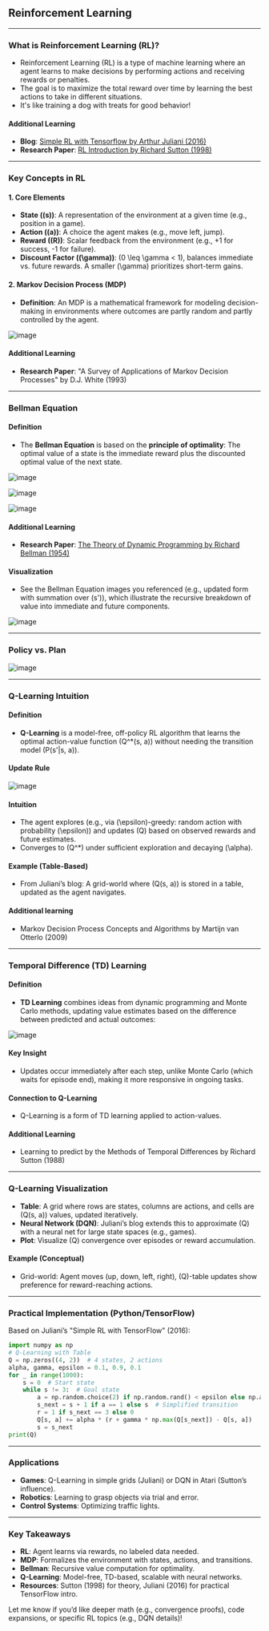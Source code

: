 ## Reinforcement Learning

---

### **What is Reinforcement Learning (RL)?**
  - Reinforcement Learning (RL) is a type of machine learning where an agent learns to make decisions by performing actions and receiving rewards or penalties.
  - The goal is to maximize the total reward over time by learning the best actions to take in different situations.
  - It's like training a dog with treats for good behavior!
  
#### **Additional Learning**
  - **Blog**: [Simple RL with Tensorflow by Arthur Juliani (2016)](https://awjuliani.medium.com/simple-reinforcement-learning-with-tensorflow-part-0-q-learning-with-tables-and-neural-networks-d195264329d0)
  - **Research Paper**: [RL Introduction by Richard Sutton (1998)](https://web.stanford.edu/class/psych209/Readings/SuttonBartoIPRLBook2ndEd.pdf)

---

### **Key Concepts in RL**
#### **1. Core Elements**
- **State (\(s\))**: A representation of the environment at a given time (e.g., position in a game).
- **Action (\(a\))**: A choice the agent makes (e.g., move left, jump).
- **Reward (\(R\))**: Scalar feedback from the environment (e.g., +1 for success, -1 for failure).
- **Discount Factor (\(\gamma\))**: \(0 \leq \gamma < 1\), balances immediate vs. future rewards. A smaller \(\gamma\) prioritizes short-term gains.

#### **2. Markov Decision Process (MDP)**
- **Definition**: An MDP is a mathematical framework for modeling decision-making in environments where outcomes are partly random and partly controlled by the agent.

![image](https://github.com/user-attachments/assets/d1810454-15f6-494b-a7cb-84baa7c4ac48)

#### **Additional Learning**
- **Research Paper**: "A Survey of Applications of Markov Decision Processes" by D.J. White (1993) 
---

### **Bellman Equation**
#### **Definition**
- The **Bellman Equation** is based on the **principle of optimality**: The optimal value of a state is the immediate reward plus the discounted optimal value of the next state.
  
![image](https://github.com/user-attachments/assets/84e007d8-8d79-4b8d-a7a5-e8aa657794f5)

![image](https://github.com/user-attachments/assets/28ad7903-314c-43ac-b104-845177034d1f)

![image](https://github.com/user-attachments/assets/eae2eb56-98d0-4c2a-aaea-1aa2fdd37aa4)


#### **Additional Learning**
- **Research Paper**: [The Theory of Dynamic Programming by Richard Bellman (1954)](https://web.stanford.edu/class/psych209/Readings/SuttonBartoIPRLBook2ndEd.pdf) 

#### **Visualization**
- See the Bellman Equation images you referenced (e.g., updated form with summation over \(s'\)), which illustrate the recursive breakdown of value into immediate and future components.

![image](https://github.com/user-attachments/assets/77029202-669d-4f01-80ad-79d79989990d)

---

### **Policy vs. Plan**

![image](https://github.com/user-attachments/assets/966b455f-c10a-41c5-a6ef-f315fb71a856)

---

### **Q-Learning Intuition**
#### **Definition**
- **Q-Learning** is a model-free, off-policy RL algorithm that learns the optimal action-value function \(Q^*(s, a)\) without needing the transition model \(P(s'|s, a)\).

#### **Update Rule**

![image](https://github.com/user-attachments/assets/6b5b8a9f-df1a-4cab-973b-f331fc2bb1e4)


#### **Intuition**
- The agent explores (e.g., via \(\epsilon\)-greedy: random action with probability \(\epsilon\)) and updates \(Q\) based on observed rewards and future estimates.
- Converges to \(Q^*\) under sufficient exploration and decaying \(\alpha\).

#### **Example (Table-Based)**
- From Juliani’s blog: A grid-world where \(Q(s, a)\) is stored in a table, updated as the agent navigates.

#### Additional learning
- Markov Decision Process Concepts and Algorithms by Martijn van Otterlo (2009)
---

### **Temporal Difference (TD) Learning**
#### **Definition**
- **TD Learning** combines ideas from dynamic programming and Monte Carlo methods, updating value estimates based on the difference between predicted and actual outcomes:
  
 ![image](https://github.com/user-attachments/assets/1df4fafd-0c0b-41a9-99c7-1249024f0a63)


#### **Key Insight**
- Updates occur immediately after each step, unlike Monte Carlo (which waits for episode end), making it more responsive in ongoing tasks.

#### **Connection to Q-Learning**
- Q-Learning is a form of TD learning applied to action-values.

#### **Additional Learning**
- Learning to predict by the Methods of Temporal Differences by Richard Sutton (1988)
---

### **Q-Learning Visualization**
- **Table**: A grid where rows are states, columns are actions, and cells are \(Q(s, a)\) values, updated iteratively.
- **Neural Network (DQN)**: Juliani’s blog extends this to approximate \(Q\) with a neural net for large state spaces (e.g., games).
- **Plot**: Visualize \(Q\) convergence over episodes or reward accumulation.

#### **Example (Conceptual)**
- Grid-world: Agent moves (up, down, left, right), \(Q\)-table updates show preference for reward-reaching actions.

---

### **Practical Implementation (Python/TensorFlow)**
Based on Juliani’s "Simple RL with TensorFlow" (2016):
```python
import numpy as np
# Q-Learning with Table
Q = np.zeros((4, 2))  # 4 states, 2 actions
alpha, gamma, epsilon = 0.1, 0.9, 0.1
for _ in range(1000):
    s = 0  # Start state
    while s != 3:  # Goal state
        a = np.random.choice(2) if np.random.rand() < epsilon else np.argmax(Q[s])
        s_next = s + 1 if a == 1 else s  # Simplified transition
        r = 1 if s_next == 3 else 0
        Q[s, a] += alpha * (r + gamma * np.max(Q[s_next]) - Q[s, a])
        s = s_next
print(Q)
```

---

### **Applications**
- **Games**: Q-Learning in simple grids (Juliani) or DQN in Atari (Sutton’s influence).
- **Robotics**: Learning to grasp objects via trial and error.
- **Control Systems**: Optimizing traffic lights.

---

### **Key Takeaways**
- **RL**: Agent learns via rewards, no labeled data needed.
- **MDP**: Formalizes the environment with states, actions, and transitions.
- **Bellman**: Recursive value computation for optimality.
- **Q-Learning**: Model-free, TD-based, scalable with neural networks.
- **Resources**: Sutton (1998) for theory, Juliani (2016) for practical TensorFlow intro.

Let me know if you’d like deeper math (e.g., convergence proofs), code expansions, or specific RL topics (e.g., DQN details)!
